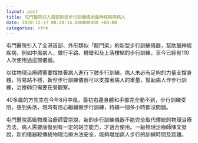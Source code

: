 ```yaml
---
layout: post
title: 屯門醫院引入首部新型步行訓練儀助腦神經疾病病人
date: 2020-12-27 08:20:14.000000000 +08:00
categories: rthk
---
```


屯門醫院引入了全港首部、外形類似「龍門架」的新型步行訓練儀器，幫助腦神經疾病，例如中風病人，做行平路、轉彎和及上落樓梯的步行訓練，至今已經有110人次使用過這部儀器。

以往物理治療師需要撐扶著病人進行下肢步行訓練，病人未必有足夠的力量支撐身體，容易站不穩，新型步行訓練儀器可以支撐著病人的重量，幫助病人作步行訓練，治療師只需要在旁觀察。

40多歲的方先生在今年8月中風，最初右邊身體和手部完全動不到，步行訓練受阻，感到失落，現時有信心繼續做步行訓練，持續一個多小時都沒問題。

屯門醫院高級物理治療師雲崇說，新的步行訓練儀器不能完全取代傳統的物理治療方法，病人需要康復到有一定的站立能力，才適合使用。一級物理治療師陳文發說，新的儀器較傳統物理治療方法安全，能夠增加病人步行的訓練時間及距離。
